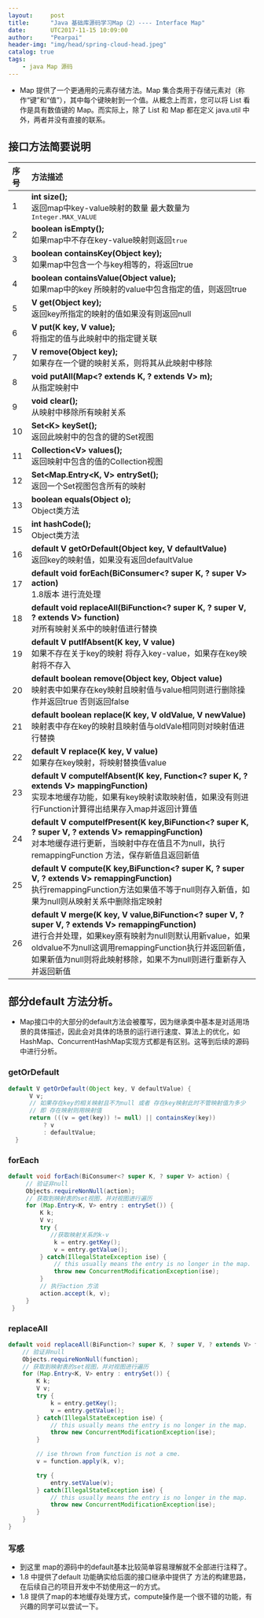 ```yaml
---
layout:     post
title:      "Java 基础库源码学习Map（2）---- Interface Map"
date:       UTC2017-11-15 10:09:00
author:     "Pearpai"
header-img: "img/head/spring-cloud-head.jpeg"
catalog: true
tags:
    - java Map 源码
---
```


- Map 提供了一个更通用的元素存储方法。Map 集合类用于存储元素对（称作“键”和“值”），其中每个键映射到一个值。从概念上而言，您可以将 List 看作是具有数值键的 Map。而实际上，除了 List 和 Map 都在定义 java.util 中外，两者并没有直接的联系。

## 接口方法简要说明

| 序号      |    方法描述 |
| :-------- | :--------|
| 1  | **int size();** <br> 返回map中key-value映射的数量 最大数量为<tt>Integer.MAX_VALUE</tt>|  
| 2 | **boolean isEmpty();** <br>如果map中不存在key-value映射则返回<tt>true</tt>
| 3 | **boolean containsKey(Object key);**<br> 如果map中包含一个与key相等的，将返回true
| 4  |**boolean containsValue(Object value);**<br> 如果map中的key 所映射的value中包含指定的值，则返回true |
| 5  |**V get(Object key);**<br>返回key所指定的映射的值如果没有则返回null|
| 6  |**V put(K key, V value);**<br>将指定的值与此映射中的指定键关联|
| 7  |**V remove(Object key);**<br>如果存在一个键的映射关系，则将其从此映射中移除|
| 8  |**void putAll(Map<? extends K, ? extends V> m);**<br>从指定映射中|
| 9  |**void clear();**<br>从映射中移除所有映射关系|
| 10 |**Set&lt;K> keySet();**<br>返回此映射中的包含的键的Set视图|
| 11 |**Collection&lt;V> values();**<br>返回映射中包含的值的Collection视图|
| 12  |**Set<Map.Entry<K, V> entrySet();**<br>返回一个Set视图包含所有的映射|
| 13  |**boolean equals(Object o);**<br>Object类方法|
| 15  |**int hashCode();**<br>Object类方法|
| 16  |**default V getOrDefault(Object key, V defaultValue)**<br>返回key的映射值，如果没有返回defaultValue|
| 17  |**default void forEach(BiConsumer<? super K, ? super V> action)**<br>1.8版本 进行流处理|
| 18  |**default void replaceAll(BiFunction<? super K, ? super V, ? extends V> function)**<br> 对所有映射关系中的映射值进行替换|
| 19  |**default V putIfAbsent(K key, V value)**<br>如果不存在关于key的映射 将存入key-value，如果存在key映射将不存入|
| 20  |**default boolean remove(Object key, Object value)**<br>映射表中如果存在key映射且映射值与value相同则进行删除操作并返回true 否则返回false|
| 21  |**default boolean replace(K key, V oldValue, V newValue)**<br>映射表中存在key的映射且映射值与oldVale相同则对映射值进行替换|
| 22  |**default V replace(K key, V value)**<br>如果存在key映射，将映射替换值value|
| 23  |**default V computeIfAbsent(K key, Function&lt;? super K, ? extends V> mappingFunction)**<br>实现本地缓存功能，如果有key映射读取映射值，如果没有则进行Function计算得出结果存入map并返回计算值|
| 24  |**default V computeIfPresent(K key,BiFunction<? super K, ? super V, ? extends V> remappingFunction)**<br>对本地缓存进行更新，当映射中存在值且不为null，执行remappingFunction 方法，保存新值且返回新值|
| 25  |**default V compute(K key,BiFunction<? super K, ? super V, ? extends V> remappingFunction)**<br>执行remappingFunction方法如果值不等于null则存入新值，如果为null则从映射关系中删除指定映射|
| 26  |**default V merge(K key, V value,BiFunction<? super V, ? super V, ? extends V> remappingFunction)**<br>进行合并处理，如果key原有映射为null则默认用新value，如果oldvalue不为null这调用remappingFunction执行并返回新值，如果新值为null则将此映射移除，如果不为null则进行重新存入并返回新值|

## 部分default 方法分析。
- Map接口中的大部分的default方法会被覆写，因为继承类中基本是对适用场景的具体描述，因此会对具体的场景的运行进行速度、算法上的优化，如HashMap、ConcurrentHashMap实现方式都是有区别。这等到后续的源码中进行分析。

### getOrDefault
```java
default V getOrDefault(Object key, V defaultValue) {
      V v;
      // 如果存在key的相关映射且不为null 或者 存在key映射此时不管映射值为多少
      // 即 存在映射则用映射值
      return (((v = get(key)) != null) || containsKey(key))
          ? v
          : defaultValue;
  }
```
### forEach
```java
default void forEach(BiConsumer<? super K, ? super V> action) {
     // 验证非null
     Objects.requireNonNull(action);
     // 获取到映射表的set视图，并对视图进行遍历
     for (Map.Entry<K, V> entry : entrySet()) {
         K k;
         V v;
         try {
            //获取映射关系的k-v
             k = entry.getKey();
             v = entry.getValue();
         } catch(IllegalStateException ise) {
             // this usually means the entry is no longer in the map.
             throw new ConcurrentModificationException(ise);
         }
         // 执行action 方法
         action.accept(k, v);
     }
 }
```
### replaceAll
```java
default void replaceAll(BiFunction<? super K, ? super V, ? extends V> function) {
    // 验证非null
    Objects.requireNonNull(function);
    // 获取到映射表的set视图，并对视图进行遍历
    for (Map.Entry<K, V> entry : entrySet()) {
        K k;
        V v;
        try {
            k = entry.getKey();
            v = entry.getValue();
        } catch(IllegalStateException ise) {
            // this usually means the entry is no longer in the map.
            throw new ConcurrentModificationException(ise);
        }

        // ise thrown from function is not a cme.
        v = function.apply(k, v);

        try {
            entry.setValue(v);
        } catch(IllegalStateException ise) {
            // this usually means the entry is no longer in the map.
            throw new ConcurrentModificationException(ise);
        }
    }
}
```
### 写感
- 到这里 map的源码中的default基本比较简单容易理解就不全部进行注释了。
- 1.8 中提供了default 功能确实给后面的接口继承中提供了 方法的构建思路，在后续自己的项目开发中不妨使用这一的方式。
- 1.8 提供了map的本地缓存处理方式，compute操作是一个很不错的功能，有兴趣的同学可以尝试一下。
